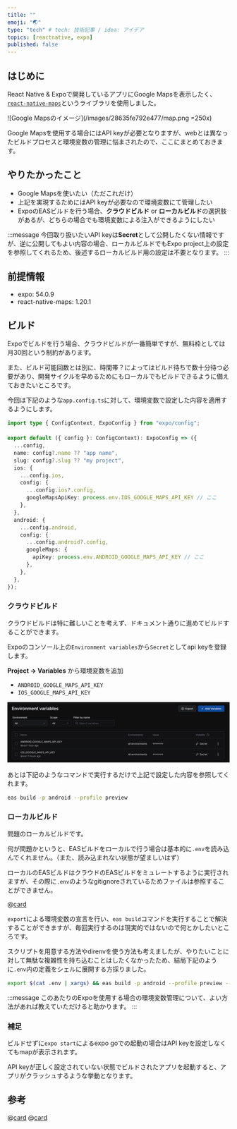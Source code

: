 ```yaml
---
title: ""
emoji: "🌏"
type: "tech" # tech: 技術記事 / idea: アイデア
topics: [reactnative, expo]
published: false
---
```


## はじめに
React Native & Expoで開発しているアプリにGoogle Mapsを表示したく、[`react-native-maps`](https://docs.expo.dev/versions/latest/sdk/map-view/)というライブラリを使用しました。

![Google Mapsのイメージ](/images/28635fe792e477/map.png =250x)

Google Mapsを使用する場合にはAPI keyが必要となりますが、webとは異なったビルドプロセスと環境変数の管理に悩まされたので、ここにまとめておきます。

## やりたかったこと
- Google Mapsを使いたい（ただこれだけ）
- 上記を実現するためにはAPI keyが必要なので環境変数にて管理したい
- ExpoのEASビルドを行う場合、**クラウドビルド** or **ローカルビルド**の選択肢があるが、どちらの場合でも環境変数による注入ができるようにしたい

:::message
今回取り扱いたいAPI keyは**Secret**として公開したくない情報ですが、逆に公開してもよい内容の場合、ローカルビルドでもExpo project上の設定を参照してくれるため、後述するローカルビルド用の設定は不要となります。
:::

## 前提情報
- expo: 54.0.9
- react-native-maps: 1.20.1

## ビルド

Expoでビルドを行う場合、クラウドビルドが一番簡単ですが、無料枠としては月30回という制約があります。

また、ビルド可能回数とは別に、時間帯？によってはビルド待ちで数十分待つ必要があり、開発サイクルを早めるためにもローカルでもビルドできるように備えておきたいところです。

今回は下記のような`app.config.ts`に対して、環境変数で設定した内容を適用するようにします。

```ts
import type { ConfigContext, ExpoConfig } from "expo/config";

export default ({ config }: ConfigContext): ExpoConfig => ({
  ...config,
  name: config?.name ?? "app name",
  slug: config?.slug ?? "my project",
  ios: {
    ...config.ios,
    config: {
      ...config.ios?.config,
      googleMapsApiKey: process.env.IOS_GOOGLE_MAPS_API_KEY // ここ
    },
  },
  android: {
    ...config.android,
    config: {
      ...config.android?.config,
      googleMaps: {
        apiKey: process.env.ANDROID_GOOGLE_MAPS_API_KEY // ここ
      },
    },
  },  
});
```

### クラウドビルド
クラウドビルドは特に難しいことを考えず、ドキュメント通りに進めてビルドすることができます。

Expoのコンソール上の`Environment variables`から`Secret`としてapi keyを登録します。

**Project → Variables** から環境変数を追加  
   - `ANDROID_GOOGLE_MAPS_API_KEY`
   - `IOS_GOOGLE_MAPS_API_KEY`

![環境変数の設定](/images/28635fe792e477/env.png)

あとは下記のようなコマンドで実行するだけで上記で設定した内容を参照してくれます。
```bash
eas build -p android --profile preview
```

### ローカルビルド
問題のローカルビルドです。

何が問題かというと、EASビルドをローカルで行う場合は基本的に`.env`を読み込んでくれません。（また、読み込まれない状態が望ましいはず）

ローカルのEASビルドはクラウドのEASビルドをミュレートするように実行されますが、その際に`.env`のようなgitignoreされているためファイルは参照することができません。

@[card](https://github.com/expo/eas-cli/issues/2594)

`export`による環境変数の宣言を行い、`eas build`コマンドを実行することで解決することができますが、毎回実行するのは現実的ではないので何とかしたいところです。

スクリプトを用意する方法やdirenvを使う方法も考えましたが、やりたいことに対して無駄な複雑性を持ち込むことはしたくなかったため、結局下記のように`.env`内の定義をシェルに展開する方採りました。

```bash
export $(cat .env | xargs) && eas build -p android --profile preview --local
```

:::message
このあたりのExpoを使用する場合の環境変数管理について、よい方法があれば教えていただけると助かります。
:::

### 補足
ビルドせずに`expo start`によるexpo goでの起動の場合はAPI keyを設定しなくてもmapが表示されます。

API keyが正しく設定されていない状態でビルドされたアプリを起動すると、アプリがクラッシュするような挙動となります。

## 参考
@[card](https://zenn.dev/dev_zacker/articles/768bd4fd0bfcad#appendix)
@[card](https://docs.expo.dev/versions/latest/sdk/map-view/)
